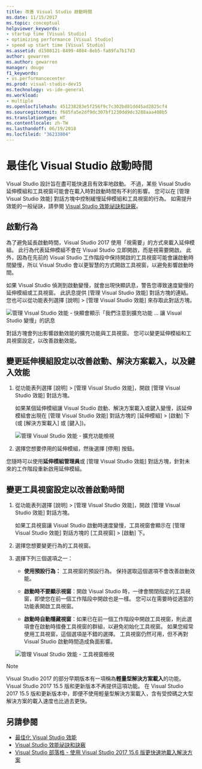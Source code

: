```yaml
---
title: 改善 Visual Studio 啟動時間
ms.date: 11/15/2017
ms.topic: conceptual
helpviewer_keywords:
- startup time [Visual Studio]
- optimizing performance [Visual Studio]
- speed up start time [Visual Studio]
ms.assetid: d1508121-8499-4084-8eb5-fa89fa7b17d3
author: gewarren
ms.author: gewarren
manager: douge
f1_keywords:
- vs.performancecenter
ms.prod: visual-studio-dev15
ms.technology: vs-ide-general
ms.workload:
- multiple
ms.openlocfilehash: 451238283e5f256f9c7c302bd81dd45ad2825cf4
ms.sourcegitcommit: f685fa5e2df9dc307bf1230dd9dc3288aaa408b5
ms.translationtype: HT
ms.contentlocale: zh-TW
ms.lasthandoff: 06/19/2018
ms.locfileid: "36233804"
---
```

# <a name="optimize-visual-studio-startup-time"></a>最佳化 Visual Studio 啟動時間

Visual Studio 設計旨在盡可能快速且有效率地啟動。 不過，某些 Visual Studio 延伸模組和工具視窗可能會在載入時對啟動時間有不利的影響。 您可以在 [管理 Visual Studio 效能] 對話方塊中控制緩慢延伸模組和工具視窗的行為。 如需提升效能的一般祕訣，請參閱 [Visual Studio 效能祕訣和訣竅](../ide/visual-studio-performance-tips-and-tricks.md)。

## <a name="startup-behavior"></a>啟動行為

為了避免延長啟動時間，Visual Studio 2017 使用「視需要」的方式來載入延伸模組。 此行為代表延伸模組不會在 Visual Studio 立即開啟，而是視需要開啟。 此外，因為在先前的 Visual Studio 工作階段中保持開啟的工具視窗可能會讓啟動時間變慢，所以 Visual Studio 會以更智慧的方式開啟工具視窗，以避免影響啟動時間。

如果 Visual Studio 偵測到啟動變慢，就會出現快顯訊息，警告您導致速度變慢的延伸模組或工具視窗。 此訊息提供 [管理 Visual Studio 效能] 對話方塊的連結。 您也可以從功能表列選擇 [說明] > [管理 Visual Studio 效能] 來存取此對話方塊。

![管理 Visual Studio 效能 - 快顯會顯示「我們注意到擴充功能 ... 讓 Visual Studio 變慢」的訊息](../ide/media/vside_perfdialog_popup.png)

對話方塊會列出影響啟動效能的擴充功能與工具視窗。 您可以變更延伸模組和工具視窗設定，以改善啟動效能。

## <a name="a-nameextensions-to-change-extension-settings-to-improve-startup-solution-load-and-typing-performance"></a><a name="extensions" />變更延伸模組設定以改善啟動、解決方案載入，以及鍵入效能

1. 從功能表列選擇 [說明] > [管理 Visual Studio 效能]，開啟 [管理 Visual Studio 效能] 對話方塊。

    如果某個延伸模組讓 Visual Studio 啟動、解決方案載入或鍵入變慢，該延伸模組會出現在 [管理 Visual Studio 效能] 對話方塊的 [延伸模組] > [啟動] 下 (或 [解決方案載入] 或 [鍵入])。

    ![管理 Visual Studio 效能 - 擴充功能檢視](../ide/media/vside_perfdialog_extensions.png)

2. 選擇您想要停用的延伸模組，然後選擇 [停用] 按鈕。

您隨時可以使用**延伸模組管理員**或 [管理 Visual Studio 效能] 對話方塊，針對未來的工作階段重新啟用延伸模組。

## <a name="a-nametool-windows-to-change-tool-window-settings-to-improve-startup-time"></a><a name="tool-windows" />變更工具視窗設定以改善啟動時間

1. 從功能表列選擇 [說明] > [管理 Visual Studio 效能]，開啟 [管理 Visual Studio 效能] 對話方塊。

    如果工具視窗讓 Visual Studio 啟動時速度變慢，工具視窗會顯示在 [管理 Visual Studio 效能] 對話方塊的 [工具視窗] > [啟動] 下。

2. 選擇您想要變更行為的工具視窗。

3. 選擇下列三個選項之一：

    - **使用預設行為：** 工具視窗的預設行為。 保持選取這個選項不會改善啟動效能。

    - **啟動時不要顯示視窗**：開啟 Visual Studio 時，一律會關閉指定的工具視窗，即使您在前一個工作階段中開啟也是一樣。 您可以在需要時從適當的功能表開啟工具視窗。

    - **啟動時自動隱藏視窗**：如果已在前一個工作階段中開啟工具視窗，則此選項會在啟動時摺疊工具視窗的群組，以避免初始化工具視窗。 如果您經常使用工具視窗，這個選項是不錯的選擇。 工具視窗仍然可用，但不再對 Visual Studio 啟動時間造成負面影響。

    ![管理 Visual Studio 效能 - 工具視窗檢視](../ide/media/vside_perfdialog_toolwindows.png)

> [!NOTE]
> Visual Studio 2017 的部分早期版本有一項稱為**輕量型解決方案載入**的功能。 Visual Studio 2017 15.5 版和更新版本不再提供這項功能。 在 Visual Studio 2017 15.5 版和更新版本中，即便不使用輕量型解決方案載入，含有受控碼之大型解決方案的載入速度也比過去更快。

## <a name="see-also"></a>另請參閱

- [最佳化 Visual Studio 效能](../ide/optimize-visual-studio-performance.md)
- [Visual Studio 效能祕訣和訣竅](../ide/visual-studio-performance-tips-and-tricks.md)
- [Visual Studio 部落格 - 使用 Visual Studio 2017 15.6 版更快速地載入解決方案](https://blogs.msdn.microsoft.com/visualstudio/2018/04/04/load-solutions-faster-with-visual-studio-2017-version-15-6/)